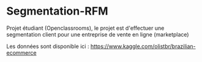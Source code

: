 # Segmentation-RFM
Projet étudiant (Openclassrooms), le projet est d'effectuer une segmentation client pour une entreprise de vente en ligne (marketplace)

Les données sont disponible ici :
https://www.kaggle.com/olistbr/brazilian-ecommerce
